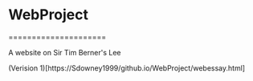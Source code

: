 # WebProject
=====================

A website on Sir Tim Berner's Lee

(Verision 1)[https://Sdowney1999/github.io/WebProject/webessay.html]
